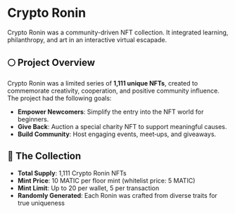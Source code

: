 # Crypto Ronin
Crypto Ronin was a community-driven NFT collection. It integrated learning, philanthropy, and art in an interactive virtual escapade.

## 🌕 Project Overview
Crypto Ronin was a limited series of **1,111 unique NFTs**, created to commemorate creativity, cooperation, and positive community influence. The project had the following goals:

- **Empower Newcomers**: Simplify the entry into the NFT world for beginners.
- **Give Back**: Auction a special charity NFT to support meaningful causes.
- **Build Community**: Host engaging events, meet‑ups, and giveaways.

## 🎨 The Collection
- **Total Supply**: 1,111 Crypto Ronin NFTs
- **Mint Price**: 10 MATIC per floor mint (whitelist price: 5 MATIC)
- **Mint Limit**: Up to 20 per wallet, 5 per transaction
- **Randomly Generated**: Each Ronin was crafted from diverse traits for true uniqueness
